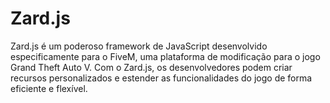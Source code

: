 # Zard.js
Zard.js é um poderoso framework de JavaScript desenvolvido especificamente para o FiveM, uma plataforma de modificação para o jogo Grand Theft Auto V. Com o Zard.js, os desenvolvedores podem criar recursos personalizados e estender as funcionalidades do jogo de forma eficiente e flexível.
